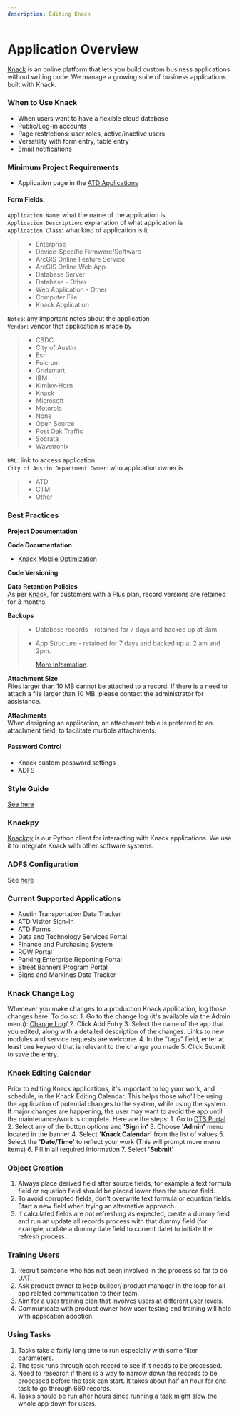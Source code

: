 ```yaml
---
description: Editing Knack
---
```


# Application Overview

[Knack](http://knack.com) is an online platform that lets you build custom business applications without writing code. We manage a growing suite of business applications built with Knack.

### When to Use Knack

* When users want to have a flexible cloud database 
* Public/Log-in accounts
* Page restrictions: user roles, active/inactive users 
* Versatility with form entry, table entry
* Email notifications

### Minimum Project Requirements

* Application page in the [ATD Applications](https://atd.knack.com/dts#applications/)

#### Form Fields:

`Application Name`: what the name of the application is  
`Application Description`: explanation of what application is  
`Application Class`: what kind of application is it  


> * Enterprise
> * Device-Specific Firmware/Software
> * ArcGIS Online Feature Service
> * ArcGIS Online Web App
> * Database Server
> * Database - Other
> * Web Application - Other
> * Computer File
> * Knack Application

`Notes`: any important notes about the application  
`Vendor`: vendor that application is made by  


> * CSDC
> * City of Austin
> * Esri
> * Fulcrum
> * Gridsmart
> * IBM
> * KImley-Horn
> * Knack
> * Microsoft
> * Motorola
> * None
> * Open Source
> * Post Oak Traffic
> * Socrata
> * Wavetronix

`URL`: link to access application  
`City of Austin Department Owner`: who application owner is  


> * ATD
> * CTM
> * Other

### Best Practices

**Project Documentation**

**Code Documentation**

* [Knack Mobile Optimization](https://github.com/cityofaustin/atd-data-tech/wiki/Knack%3A-Mobile-Optimization)

**Code Versioning**

**Data Retention Policies**  
As per [Knack](https://support.knack.com/hc/en-us/articles/225973788-About-Knack-Accounts#data-retention-policies), for customers with a Plus plan, record versions are retained for 3 months.

**Backups**

> * Database records - retained for 7 days and backed up at 3am.  
> * App Structure - retained for 7 days and backed up at 2 am and 2pm.  
>
>   [More Information](https://support.knack.com/hc/en-us/articles/225973788-About-Knack-Accounts#backups).

**Attachment Size**  
Files larger than 10 MB cannot be attached to a record. If there is a need to attach a file larger than 10 MB, please contact the administrator for assistance.

**Attachments**  
When designing an application, an attachment table is preferred to an attachment field, to facilitate multiple attachments.

#### Password Control

* Knack custom password settings
* ADFS

### Style Guide

[See here](https://github.com/cityofaustin/transportation-data-tech/wiki/Knack-%7C-Style-Guide)

### Knackpy

[Knackpy](https://github.com/cityofaustin/knackpy) is our Python client for interacting with Knack applications. We use it to integrate Knack with other software systems.

### ADFS Configuration

See [here](https://github.com/cityofaustin/transportation-data-tech/wiki/Knack-%7C-ADFS-Setup)

### Current Supported Applications

* Austin Transportation Data Tracker
* ATD Visitor Sign-In
* ATD Forms
* Data and Technology Services Portal
* Finance and Purchasing System
* ROW Portal
* Parking Enterprise Reporting Portal
* Street Banners Program Portal
* Signs and Markings Data Tracker

### Knack Change Log

Whenever you make changes to a production Knack application, log those changes here. To do so: 1. Go to the change log \(it's available via the Admin menu\): [Change Log](https://atd.knack.com/dts#change-log/)/ 2. Click Add Entry 3. Select the name of the app that you edited, along with a detailed description of the changes. Links to new modules and service requests are welcome. 4. In the "tags" field, enter at least one keyword that is relevant to the change you made 5. Click Submit to save the entry.

### Knack Editing Calendar

Prior to editing Knack applications, it's important to log your work, and schedule, in the Knack Editing Calendar. This helps those who'll be using the application of potential changes to the system, while using the system. If major changes are happening, the user may want to avoid the app until the maintenance/work is complete. Here are the steps: 1. Go to [DTS Portal ](https://atd.knack.com/dts#home2/) 2. Select any of the button options and **'Sign in'** 3. Choose '**Admin'** menu located in the banner 4. Select **'Knack Calendar'** from the list of values 5. Select the **'Date/Time'** to reflect your work \(This will prompt more menu items\) 6. Fill in all required information 7. Select **'Submit'**

### Object Creation

1. Always place derived field after source fields, for example a text formula field or equation field should be placed lower than the source field.
2. To avoid corrupted fields, don't overwrite text formula or equation fields. Start a new field when trying an alternative approach.
3. If calculated fields are not refreshing as expected, create a dummy field and run an update all records process with that dummy field \(for example, update a dummy date field to current date\) to initiate the refresh process.

### Training Users

1. Recruit someone who has not been involved in the process so far to do UAT. 
2. Ask product owner to keep builder/ product manager in the loop for all app related communication to their team. 
3. Aim for a user training plan that involves users at different user levels. 
4. Communicate with product owner how user testing and training will help with application adoption.

### Using Tasks

1. Tasks take a fairly long time to run especially with some filter parameters. 
2. The task runs through each record to see if it needs to be processed. 
3. Need to research if there is a way to narrow down the records to be processed before the task can start. It takes about half an hour for one task to go through 660 records. 
4. Tasks should be run after hours since running a task might slow the whole app down for users.

